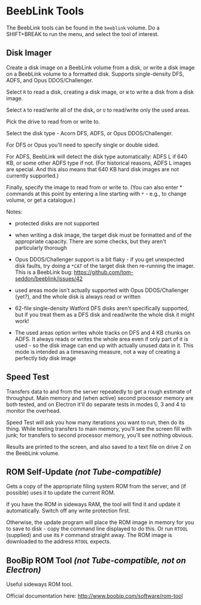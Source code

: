 # BeebLink Tools

The BeebLink tools can be found in the `beeblink` volume. Do a
SHIFT+BREAK to run the menu, and select the tool of interest.

## Disk Imager

Create a disk image on a BeebLink volume from a disk, or write a disk
image on a BeebLink volume to a formatted disk. Supports
single-density DFS, ADFS, and Opus DDOS/Challenger.

Select `R` to read a disk, creating a disk image, or `W` to write a
disk from a disk image.

Select `A` to read/write all of the disk, or `U` to read/write only
the used areas.

Pick the drive to read from or write to.

Select the disk type - Acorn DFS, ADFS, or Opus DDOS/Challenger.

For DFS or Opus you'll need to specify single or double sided.

For ADFS, BeebLink will detect the disk type automatically: ADFS L if
640 KB, or some other ADFS type if not. (For historical reasons, ADFS
L images are special. And this also means that 640 KB hard disk images
are not currently supported.)

Finally, specify the image to read from or write to. (You can also
enter * commands at this point by entering a line starting with `*` -
e.g., to change volume, or get a catalogue.)

Notes:

- protected disks are not supported

- when writing a disk image, the target disk must be formatted and of
  the appropriate capacity. There are some checks, but they aren't
  particularly thorough
  
- Opus DDOS/Challenger support is a bit flaky - if you get unexpected
  disk faults, try doing a `*CAT` of the target disk then re-running
  the imager. This is a BeebLink bug:
  https://github.com/tom-seddon/beeblink/issues/42
  
- used areas mode isn't actually supported with Opus DDOS/Challenger
  (yet?), and the whole disk is always read or written
  
- 62-file single-density Watford DFS disks aren't specifically
  supported, but if you treat them as a DFS disk and read/write the
  whole disk it might work!
  
- The used areas option writes whole tracks on DFS and 4 KB chunks on
  ADFS. It always reads or writes the whole area even if only part of
  it is used - so the disk image can end up with actually unused data
  in it. This mode is intended as a timesaving measure, not a way of
  creating a perfectly tidy disk image

## Speed Test

Transfers data to and from the server repeatedly to get a rough
estimate of throughput. Main memory and (when active) second processor
memory are both tested, and on Electron it'll do separate tests in
modes 0, 3 and 4 to monitor the overhead.

Speed Test will ask you how many iterations you want to run, then do
its thing. While testing transfers to main memory, you'll see the
screen fill with junk; for transfers to second processor memory,
you'll see nothing obvious.

Results are printed to the screen, and also saved to a text file on
drive Z on the BeebLink volume.

## ROM Self-Update _(not Tube-compatible)_

Gets a copy of the appropriate filing system ROM from the server, and
(if possible) uses it to update the current ROM.

If you have the ROM in sideways RAM, the tool will find it and update
it automatically. Switch off any write protection first.

Otherwise, the update program will place the ROM image in memory for
you to save to disk - copy the command line displayed to do this. Or
run `RTOOL` (supplied) and use its `P` command straight away. The ROM
image is downloaded to the address `RTOOL` expects.

## BooBip ROM Tool _(not Tube-compatible, not on Electron)_

Useful sideways ROM tool.

Official documentation here: http://www.boobip.com/software/rom-tool
